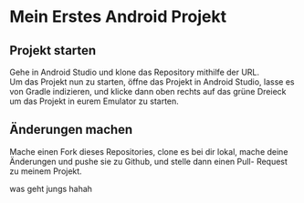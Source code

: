 # Mein Erstes Android Projekt

## Projekt starten

Gehe in Android Studio und klone das Repository mithilfe der URL.  
Um das Projekt nun zu starten, öffne das Projekt in Android Studio, 
lasse es von Gradle indizieren, und klicke dann oben rechts auf 
das grüne Dreieck um das Projekt in eurem Emulator zu starten.

## Änderungen machen

Mache einen Fork dieses Repositories, clone es bei dir lokal, mache
deine Änderungen und pushe sie zu Github, und stelle dann einen Pull-
Request zu meinem Projekt.

was geht jungs hahah 
